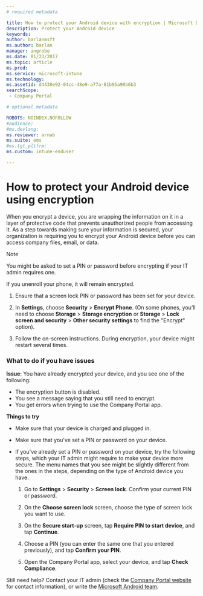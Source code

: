 ```yaml
---
# required metadata

title: How to protect your Android device with encryption | Microsoft Docs
description: Protect your Android device
keywords:
author: barlanmsft
ms.author: barlan
manager: angrobe
ms.date: 01/23/2017
ms.topic: article
ms.prod:
ms.service: microsoft-intune
ms.technology:
ms.assetid: d4430e92-04cc-48e9-a77a-81b95a90b6b3searchScope: - Company Portal

# optional metadata

ROBOTS: NOINDEX,NOFOLLOW
#audience:
#ms.devlang:
ms.reviewer: arnab
ms.suite: ems
#ms.tgt_pltfrm:
ms.custom: intune-enduser

---
```



# How to protect your Android device using encryption

When you encrypt a device, you are wrapping the information on it in a layer of protective code that prevents unauthorized people from accessing it. As a step towards making sure your information is secured, your organization is requiring you to encrypt your Android device before you can access company files, email, or data.

> [!Note]
> You might be asked to set a PIN or password before encrypting if your IT admin requires one.

If you unenroll your phone, it will remain encrypted.

1.  Ensure that a screen lock PIN or password has been set for your device.

2.  In **Settings**, choose **Security** &gt; **Encrypt Phone**.
    (On some phones, you’ll need to choose **Storage** &gt; **Storage encryption** or **Storage** &gt; **Lock screen and security** &gt; **Other security settings** to find the "Encrypt" option).

3.  Follow the on-screen instructions. During encryption, your device might restart several times.

### What to do if you have issues
**Issue**: You have already encrypted your device, and you see one of the following:

- The encryption button is disabled.
- You see a message saying that you still need to encrypt.
- You get errors when trying to use the Company Portal app.

**Things to try**

- Make sure that your device is charged and plugged in.
- Make sure that you've set a PIN or password on your device.
- If you've already set a PIN or password on your device, try the following steps, which your IT admin might require to make your device more secure. The menu names that you see might be slightly different from the ones in the steps, depending on the type of Android device you have.

	1. Go to **Settings** > **Security** > **Screen lock**. Confirm your current PIN or password.

	2. On the **Choose screen lock** screen, choose the type of screen lock you want to use.

	3. On the **Secure start-up** screen, tap **Require PIN to start device**, and tap **Continue**.

	4. Choose a PIN (you can enter the same one that you entered previously), and tap **Confirm your PIN**.

	5. Open the Company Portal app, select your device, and tap **Check Compliance**.

Still need help? Contact your IT admin (check the [Company Portal website](http://portal.manage.microsoft.com) for contact information), or write the [Microsoft Android team](mailto:wintunedroidfbk@microsoft.com).

